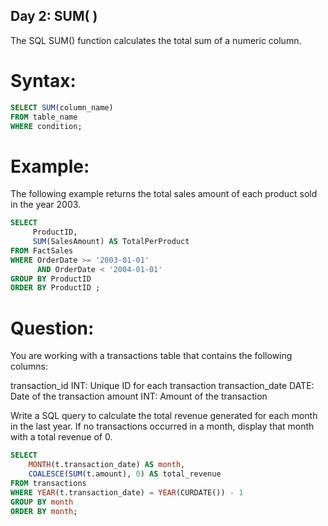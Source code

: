 ## Day 2: SUM( ) 

The SQL SUM() function calculates the total sum of a numeric column.

# Syntax:

```sql
SELECT SUM(column_name) 
FROM table_name 
WHERE condition; 
```

# Example:
The following example returns the total sales amount of each product sold in the year 2003.

```sql
SELECT
     ProductID,
     SUM(SalesAmount) AS TotalPerProduct
FROM FactSales
WHERE OrderDate >= '2003-01-01'
      AND OrderDate < '2004-01-01'
GROUP BY ProductID
ORDER BY ProductID ;
```

# Question:
You are working with a transactions table that contains the following columns:

transaction_id INT: Unique ID for each transaction
transaction_date DATE: Date of the transaction
amount INT: Amount of the transaction

Write a SQL query to calculate the total revenue generated for each month in the last year. If no transactions occurred in a month, display that month with a total revenue of 0.

```sql
SELECT  
    MONTH(t.transaction_date) AS month,  
    COALESCE(SUM(t.amount), 0) AS total_revenue  
FROM transactions
WHERE YEAR(t.transaction_date) = YEAR(CURDATE()) - 1 
GROUP BY month
ORDER BY month;
```

